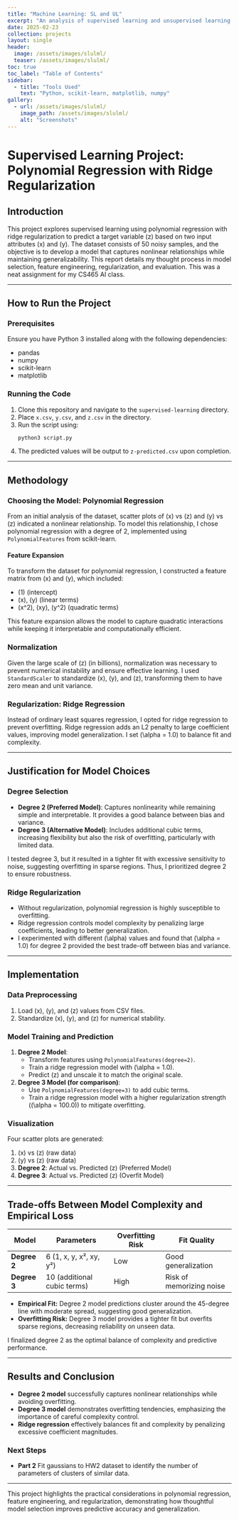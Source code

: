 ```yaml
---
title: "Machine Learning: SL and UL"
excerpt: "An analysis of supervised learning and unsupervised learning processes"
date: 2025-02-23
collection: projects
layout: single
header:
  image: /assets/images/slulml/
  teaser: /assets/images/slulml/
toc: true
toc_label: "Table of Contents"
sidebar:
  - title: "Tools Used"
    text: "Python, scikit-learn, matplotlib, numpy"
gallery:
  - url: /assets/images/slulml/
    image_path: /assets/images/slulml/
    alt: "Screenshots"
---
```

# Supervised Learning Project: Polynomial Regression with Ridge Regularization

## Introduction

This project explores supervised learning using polynomial regression with ridge regularization to predict a target variable \(z\) based on two input attributes \(x\) and \(y\). The dataset consists of 50 noisy samples, and the objective is to develop a model that captures nonlinear relationships while maintaining generalizability. This report details my thought process in model selection, feature engineering, regularization, and evaluation. This was a neat assignment for my CS465 AI class.

---

## How to Run the Project

### Prerequisites

Ensure you have Python 3 installed along with the following dependencies:

- pandas
- numpy
- scikit-learn
- matplotlib

### Running the Code

1. Clone this repository and navigate to the `supervised-learning` directory.
2. Place `x.csv`, `y.csv`, and `z.csv` in the directory.
3. Run the script using:
   ```sh
   python3 script.py
   ```
4. The predicted values will be output to `z-predicted.csv` upon completion.

---

## Methodology

### Choosing the Model: Polynomial Regression

From an initial analysis of the dataset, scatter plots of \(x\) vs \(z\) and \(y\) vs \(z\) indicated a nonlinear relationship. To model this relationship, I chose polynomial regression with a degree of 2, implemented using `PolynomialFeatures` from scikit-learn.

#### Feature Expansion

To transform the dataset for polynomial regression, I constructed a feature matrix from \(x\) and \(y\), which included:

- \(1\) (intercept)
- \(x\), \(y\) (linear terms)
- \(x^2\), \(xy\), \(y^2\) (quadratic terms)

This feature expansion allows the model to capture quadratic interactions while keeping it interpretable and computationally efficient.

### Normalization

Given the large scale of \(z\) (in billions), normalization was necessary to prevent numerical instability and ensure effective learning. I used `StandardScaler` to standardize \(x\), \(y\), and \(z\), transforming them to have zero mean and unit variance.

### Regularization: Ridge Regression

Instead of ordinary least squares regression, I opted for ridge regression to prevent overfitting. Ridge regression adds an L2 penalty to large coefficient values, improving model generalization. I set \(\alpha = 1.0\) to balance fit and complexity.

---

## Justification for Model Choices

### Degree Selection

- **Degree 2 (Preferred Model)**: Captures nonlinearity while remaining simple and interpretable. It provides a good balance between bias and variance.
- **Degree 3 (Alternative Model)**: Includes additional cubic terms, increasing flexibility but also the risk of overfitting, particularly with limited data.

I tested degree 3, but it resulted in a tighter fit with excessive sensitivity to noise, suggesting overfitting in sparse regions. Thus, I prioritized degree 2 to ensure robustness.

### Ridge Regularization

- Without regularization, polynomial regression is highly susceptible to overfitting.
- Ridge regression controls model complexity by penalizing large coefficients, leading to better generalization.
- I experimented with different \(\alpha\) values and found that \(\alpha = 1.0\) for degree 2 provided the best trade-off between bias and variance.

---

## Implementation

### Data Preprocessing

1. Load \(x\), \(y\), and \(z\) values from CSV files.
2. Standardize \(x\), \(y\), and \(z\) for numerical stability.

### Model Training and Prediction

1. **Degree 2 Model**:
   - Transform features using `PolynomialFeatures(degree=2)`.
   - Train a ridge regression model with \(\alpha = 1.0\).
   - Predict \(z\) and unscale it to match the original scale.
2. **Degree 3 Model (for comparison)**:
   - Use `PolynomialFeatures(degree=3)` to add cubic terms.
   - Train a ridge regression model with a higher regularization strength (\(\alpha = 100.0\)) to mitigate overfitting.

### Visualization

Four scatter plots are generated:

1. \(x\) vs \(z\) (raw data)
2. \(y\) vs \(z\) (raw data)
3. **Degree 2**: Actual vs. Predicted \(z\) (Preferred Model)
4. **Degree 3**: Actual vs. Predicted \(z\) (Overfit Model)

---

## Trade-offs Between Model Complexity and Empirical Loss

| Model        | Parameters                  | Overfitting Risk | Fit Quality              |
| ------------ | --------------------------- | ---------------- | ------------------------ |
| **Degree 2** | 6 (1, x, y, x², xy, y²)     | Low              | Good generalization      |
| **Degree 3** | 10 (additional cubic terms) | High             | Risk of memorizing noise |

- **Empirical Fit:** Degree 2 model predictions cluster around the 45-degree line with moderate spread, suggesting good generalization.
- **Overfitting Risk:** Degree 3 model provides a tighter fit but overfits sparse regions, decreasing reliability on unseen data.

I finalized degree 2 as the optimal balance of complexity and predictive performance.

---

## Results and Conclusion

- **Degree 2 model** successfully captures nonlinear relationships while avoiding overfitting.
- **Degree 3 model** demonstrates overfitting tendencies, emphasizing the importance of careful complexity control.
- **Ridge regression** effectively balances fit and complexity by penalizing excessive coefficient magnitudes.

### Next Steps

- **Part 2** Fit gaussians to HW2 dataset to identify the number of parameters of clusters of similar data.

---

This project highlights the practical considerations in polynomial regression, feature engineering, and regularization, demonstrating how thoughtful model selection improves predictive accuracy and generalization.


